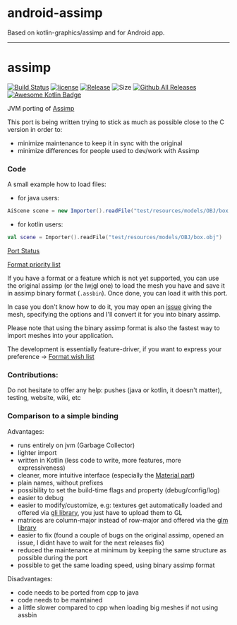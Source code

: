# android-assimp

Based on kotlin-graphics/assimp and for Android app.

----

# assimp

[![Build Status](https://github.com/kotlin-graphics/assimp/workflows/build/badge.svg)](https://github.com/kotlin-graphics/assimp/actions?workflow=build)
[![license](https://img.shields.io/badge/License-MIT-orange.svg)](https://github.com/kotlin-graphics/assimp/blob/master/LICENSE) 
[![Release](https://jitpack.io/v/kotlin-graphics/assimp.svg)](https://jitpack.io/#kotlin-graphics/assimp) 
![Size](https://github-size-badge.herokuapp.com/kotlin-graphics/assimp.svg)
[![Github All Releases](https://img.shields.io/github/downloads/kotlin-graphics/assimp/total.svg)]()
[![Awesome Kotlin Badge](https://kotlin.link/awesome-kotlin.svg)](https://github.com/KotlinBy/awesome-kotlin) 

JVM porting of [Assimp](https://github.com/assimp/assimp)

This port is being written trying to stick as much as possible close to the C version in order to:

- minimize maintenance to keep it in sync with the original
- minimize differences for people used to dev/work with Assimp

### Code ###
A small example how to load files:
- for java users:
```java
AiScene scene = new Importer().readFile("test/resources/models/OBJ/box.obj");
```
- for kotlin users:
```kotlin
val scene = Importer().readFile("test/resources/models/OBJ/box.obj")
```

[Port Status](https://github.com/java-graphics/assimp/wiki/Status)

[Format priority list](https://github.com/java-graphics/assimp/wiki/Priority-list-of-file-formats)

If you have a format or a feature which is not yet supported, you can use the original assimp (or the lwjgl one) to load the mesh you have and save it in assimp binary format (`.assbin`). Once done, you can load it with this port. 

In case you don't know how to do it, you may open an [issue](https://github.com/kotlin-graphics/assimp/issues) giving the mesh, specifying the options and I'll convert it for you into binary assimp.

Please note that using the binary assimp format is also the fastest way to import meshes into your application.

The development is essentially feature-driver, if you want to express your preference -> [Format wish list](https://github.com/java-graphics/assimp/wiki/wish-list)

### Contributions:

Do not hesitate to offer any help: pushes (java or kotlin, it doesn't matter), testing, website, wiki, etc

### Comparison to a simple binding

Advantages:

- runs entirely on jvm (Garbage Collector)
- lighter import
- written in Kotlin (less code to write, more features, more expressiveness)
- cleaner, more intuitive interface (especially the [Material part](https://github.com/kotlin-graphics/assimp/blob/master/src/main/kotlin/assimp/material.kt#L385-L413))
- plain names, without prefixes
- possibility to set the build-time flags and property (debug/config/log)
- easier to debug
- easier to modify/customize, e.g: textures get automatically loaded and offered via [gli library](https://github.com/kotlin-graphics/glm), you just have to upload them to GL
- matrices are column-major instead of row-major and offered via the [glm library](https://github.com/kotlin-graphics/glm)
- easier to fix (found a couple of bugs on the original assimp, opened an issue, I didnt have to wait for the next releases fix)
- reduced the maintenance at minimum by keeping the same structure as possible during the port
- possible to get the same loading speed, using binary assimp format

Disadvantages:
- code needs to be ported from cpp to java
- code needs to be maintained
- a little slower compared to cpp when loading big meshes if not using assbin
